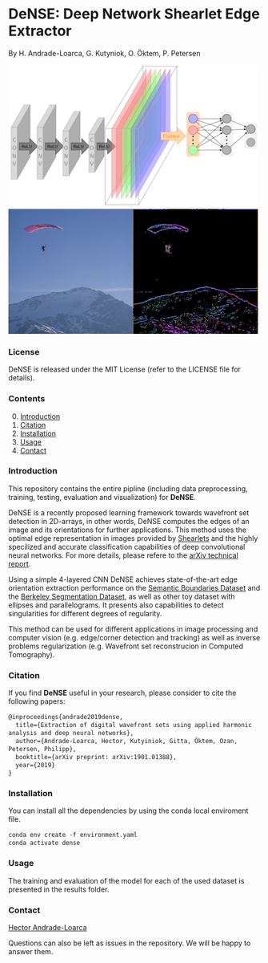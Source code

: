 # DeNSE: Deep Network Shearlet Edge Extractor

By H. Andrade-Loarca, G. Kutyniok, O. Öktem, P. Petersen

<img src="doc/ims/Architecture.png" width="500" alt="Architecture" class="center">

<img src="doc/ims/merged_images.jpg" width="500">

### License

DeNSE is released under the MIT License (refer to the LICENSE file for details).

### Contents
0. [Introduction](#introduction)
0. [Citation](#citation)
0. [Installation](#installation)
0. [Usage](#usage)
0. [Contact](#contact)

### Introduction

This repository contains the entire pipline (including data preprocessing, training, testing, evaluation and visualization) for **DeNSE**.

DeNSE is a recently proposed learning framework towards wavefront set detection in 2D-arrays, in other words, DeNSE computes the edges of an image and its orientations for further applications. This method uses the optimal edge representation in images provided by [Shearlets](/www.shearlab.org) and the highly specilized and accurate classification capabilities of deep convolutional neural networks. For more details, please refere to the [arXiv technical report](https://arxiv.org/abs/1901.01388).

Using a simple 4-layered CNN DeNSE achieves state-of-the-art edge orientation extraction performance on the [Semantic Boundaries Dataset](http://home.bharathh.info/pubs/codes/SBD/download.html) and the [Berkeley Segmentation Dataset](https://www2.eecs.berkeley.edu/Research/Projects/CS/vision/bsds/), as well as other toy dataset with ellipses and parallelograms. It presents also capabilities to detect singularities for different degrees of regularity. 

This method can be used for different applications in image processing and computer vision (e.g. edge/corner detection and tracking) as well as inverse problems regularization (e.g. Wavefront set reconstrucion in Computed Tomography).

### Citation

If you find **DeNSE** useful in your research, please consider to cite the following papers:

	@inproceedings{andrade2019dense, 
	  title={Extraction of digital wavefront sets using applied harmonic analysis and deep neural networks}, 
	  author={Andrade-Loarca, Hector, Kutyiniok, Gitta, Öktem, Ozan, Petersen, Philipp},
	  booktitle={arXiv preprint: arXiv:1901.01388}, 
	  year={2019}
	}


### Installation

You can install all the dependencies by using the conda local enviroment file.  

```
conda env create -f environment.yaml
conda activate dense
```

### Usage

The training and evaluation of the model for each of the used dataset is presented in the results folder. 

### Contact

[Hector Andrade-Loarca](https://arsenal9971.github.io/)

  Questions can also be left as issues in the repository. We will be happy to answer them.

